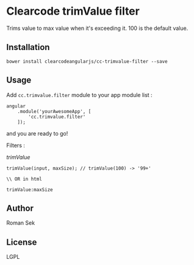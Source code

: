 Clearcode trimValue filter
=========

Trims value to max value when it's exceeding it. 100 is the default value.

Installation
--------------
``` bower install clearcodeangularjs/cc-trimvalue-filter --save ``` 


Usage
------

Add ``` cc.trimvalue.filter ``` module to your app module list :


```
angular
    .module('yourAwesomeApp', [
        'cc.trimvalue.filter'
    ]);
```
and you are ready to go!

Filters :

*trimValue*
```
trimValue(input, maxSize); // trimValue(100) -> '99+'

\\ OR in html

trimValue:maxSize

```



Author
------

Roman Sek


License
----

LGPL

